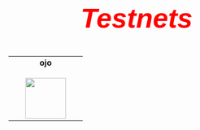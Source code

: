 
<!DOCTYPE html>
<html>
<head>
  <title>My GitHub Projects</title>
  <link rel="stylesheet" type="text/css" href="https://cdnjs.cloudflare.com/ajax/libs/font-awesome/6.0.0-beta3/css/all.min.css">
  <style>
    .header {
      text-align: center;
      font-family: "Arial Black", sans-serif;
      font-size: 36px;
      color: #ff0000; /* Красный цвет для примера */
      margin-top: 20px;
    }

    .project {
      margin-bottom: 20px;
    }

    .project i {
      margin-right: 10px;
    }
  </style>
</head>
<body>
  <div class="header">
    <h2><i>Testnets</i></h2>
  </div>

  <table width="400px" align="center">
    <tbody>
      <tr valign="top">
        <td width="130px" align="center">
          <span><strong>ojo</strong></span><br><br />
          <a href="https://github.com/GalaxyNode/Testnets-guides/tree/main/ojo" target="_blank" rel="noopener noreferrer">
          <img height="80px" src="https://i.ibb.co/GfZ5vbc/h-Q4-S0c-A0-400x400.jpg">
        </td>
        <!-- Добавьте другие проекты с аналогичной структурой -->
      </tr>
    </tbody>
  </table>

</body>
</html>
